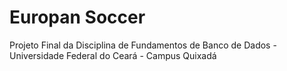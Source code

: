 # Europan Soccer
Projeto Final da Disciplina de Fundamentos de Banco de Dados - Universidade Federal do Ceará - Campus Quixadá
